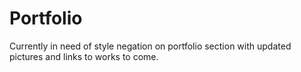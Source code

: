 # Portfolio

Currently in need of style negation on portfolio section with updated pictures and links to works to come.
